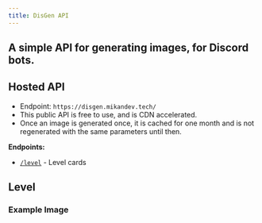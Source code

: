 ```yaml
---
title: DisGen API
---
```


## A simple API for generating images, for Discord bots.

## Hosted API
- Endpoint: ```https://disgen.mikandev.tech/```
- This public API is free to use, and is CDN accelerated.
- Once an image is generated once, it is cached for one month and is not regenerated with the same parameters until then.

**Endpoints:**<br>
- [`/level`](#level) - Level cards

## Level
### Example Image

